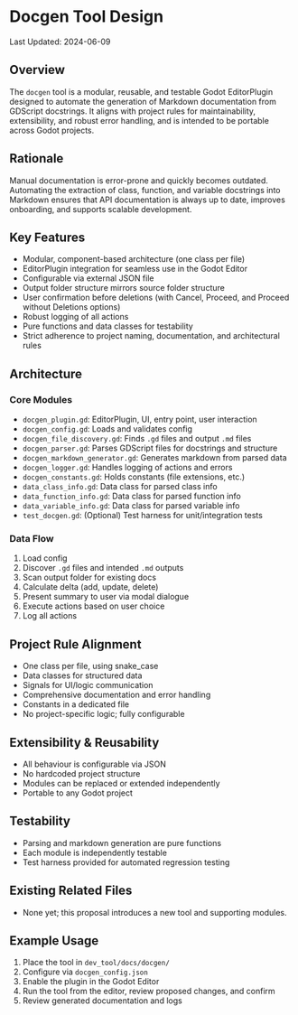 # Docgen Tool Design

Last Updated: 2024-06-09

## Overview
The `docgen` tool is a modular, reusable, and testable Godot EditorPlugin designed to automate the generation of Markdown documentation from GDScript docstrings. It aligns with project rules for maintainability, extensibility, and robust error handling, and is intended to be portable across Godot projects.

## Rationale
Manual documentation is error-prone and quickly becomes outdated. Automating the extraction of class, function, and variable docstrings into Markdown ensures that API documentation is always up to date, improves onboarding, and supports scalable development.

## Key Features
- Modular, component-based architecture (one class per file)
- EditorPlugin integration for seamless use in the Godot Editor
- Configurable via external JSON file
- Output folder structure mirrors source folder structure
- User confirmation before deletions (with Cancel, Proceed, and Proceed without Deletions options)
- Robust logging of all actions
- Pure functions and data classes for testability
- Strict adherence to project naming, documentation, and architectural rules

## Architecture

### Core Modules
- `docgen_plugin.gd`: EditorPlugin, UI, entry point, user interaction
- `docgen_config.gd`: Loads and validates config
- `docgen_file_discovery.gd`: Finds `.gd` files and output `.md` files
- `docgen_parser.gd`: Parses GDScript files for docstrings and structure
- `docgen_markdown_generator.gd`: Generates markdown from parsed data
- `docgen_logger.gd`: Handles logging of actions and errors
- `docgen_constants.gd`: Holds constants (file extensions, etc.)
- `data_class_info.gd`: Data class for parsed class info
- `data_function_info.gd`: Data class for parsed function info
- `data_variable_info.gd`: Data class for parsed variable info
- `test_docgen.gd`: (Optional) Test harness for unit/integration tests

### Data Flow
1. Load config
2. Discover `.gd` files and intended `.md` outputs
3. Scan output folder for existing docs
4. Calculate delta (add, update, delete)
5. Present summary to user via modal dialogue
6. Execute actions based on user choice
7. Log all actions

## Project Rule Alignment
- One class per file, using snake_case
- Data classes for structured data
- Signals for UI/logic communication
- Comprehensive documentation and error handling
- Constants in a dedicated file
- No project-specific logic; fully configurable

## Extensibility & Reusability
- All behaviour is configurable via JSON
- No hardcoded project structure
- Modules can be replaced or extended independently
- Portable to any Godot project

## Testability
- Parsing and markdown generation are pure functions
- Each module is independently testable
- Test harness provided for automated regression testing

## Existing Related Files
- None yet; this proposal introduces a new tool and supporting modules.

## Example Usage
1. Place the tool in `dev_tool/docs/docgen/`
2. Configure via `docgen_config.json`
3. Enable the plugin in the Godot Editor
4. Run the tool from the editor, review proposed changes, and confirm
5. Review generated documentation and logs 